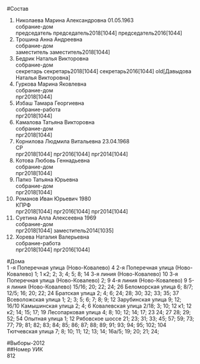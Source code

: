 #Состав  
1. Николаева Марина Александровна 01.05.1963  
    собрание-дом  
    председатель председатель2018[1044] председатель2016[1044]  
2. Трошина Анна Андреевна  
    собрание-дом  
    заместитель заместитель2018[1044]  
3. Бедрик Наталья Викторовна  
    собрание-дом  
    секретарь секретарь2018[1044] секретарь2016[1044] old[Давыдова Наталья Викторовна]  
4. Гуркова Марина Яковлевна  
    собрание-дом  
    прг2018[1044]  
5. Избаш Тамара Георгиевна  
    собрание-работа  
    прг2018[1044]  
6. Камалова Татьяна Викторовна  
    собрание-дом  
    прг2018[1044]  
7. Корнилова Людмила Витальевна 23.04.1968  
    СР  
    прг2018[1044] прг2016[1044] прг2014[1044]  
8. Котова Любовь Геннадьевна  
    собрание-дом  
    прг2018[1044]  
9. Папко Татьяна Юрьевна  
    собрание-дом  
    прг2018[1044]  
10. Романов Иван Юрьевич 1980  
    КПРФ  
    прг2018[1044] прг2016[1044] прг2014[1044]  
11. Суетина Алла Алексеевна 1969  
    собрание-дом  
    прг2018[1044] заместитель2014[1035]  
12. Хорева Наталия Валерьевна  
    собрание-работа  
    прг2018[1044] прг2016[1044]  
  
#Дома  
1 -я Поперечная улица (Ново-Ковалево) 4 2-я Поперечная улица (Ново-Ковалево) 1; 1 к2; 2; 3; 4; 5; 8; 14 3-я линия (Ново-Ковалево) 10 3-я Поперечная улица (Ново-Ковалево) 2; 9 4-я линия (Ново-Ковалево) 9 5-я линия (Ново-Ковалево) 15/16; 20; 22; 24; 26 Беломорская улица 6; 8/7; 12/5; 16; 20; 22; 24 Братская улица 2; 4; 6; 24; 28; 30; 32; 33; 35; 37 Всеволожская улица 1; 2; 3; 5; 6; 7; 8; 9; 12 Зарубинская улица 9; 12; 16/10 Камышинская улица 2; 4; 6 Ковалевская улица 2/18; 3; 10; 12 к1; 12 к2; 14; 15; 17; 19 Лесопарковая улица 4; 8; 10; 12; 14; 17; 23 24; 27 28; 29; 52; 54 Опытная улица 1; 12 Рябовское шоссе 21; 23; 31; 33; 45; 57; 59; 73; 77; 79; 81; 82; 83; 84; 85; 86; 87; 88; 89; 91; 93; 94; 95; 102; 104 Тютчевская улица 7; 8; 10; 11; 12; 13; 14; 16а/5; 19; 20; 21; 24;  
  
#Выборы-2012  
##Номер УИК  
812  
